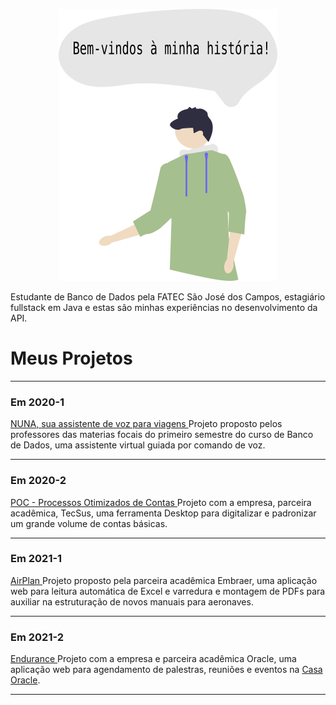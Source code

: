 <p align="center"> <img src="img/eu.png" class="center" width=350/> </p>

Estudante de Banco de Dados pela FATEC São José dos Campos, estagiário fullstack em Java e estas são minhas experiências no desenvolvimento da API.

# Meus Projetos
<hr>

### Em 2020-1
[NUNA, sua assistente de voz para viagens ](https://github.com/jef771/portfolio/blob/main/PROJETO_1.md)
Projeto proposto pelos professores das materias focais do primeiro semestre do curso de Banco de Dados, uma assistente virtual guiada por comando de voz.

<hr>

### Em 2020-2
[POC - Processos Otimizados de Contas ](https://github.com/jef771/portfolio/blob/main/PROJETO_2.md)
Projeto com a empresa, parceira acadêmica, TecSus, uma ferramenta Desktop para digitalizar e padronizar um grande volume de contas básicas.

<hr>

### Em 2021-1
[AirPlan ](https://github.com/jef771/portfolio/blob/main/PROJETO_3.md)
Projeto proposto pela parceira acadêmica Embraer, uma aplicação web para leitura automática de Excel e varredura e montagem de PDFs para auxiliar na estruturação de novos manuais para aeronaves.

<hr>

### Em 2021-2
[Endurance ](https://github.com/jef771/portfolio/blob/main/PROJETO_4.md)
Projeto com a empresa e parceira acadêmica Oracle, uma aplicação web para agendamento de palestras, reuniões e eventos na [Casa Oracle](https://blogs.oracle.com/oracle-brasil/post/casa-oracle-abre-as-portas-para-a-inovacao-em-sao-paulo).

<hr>


